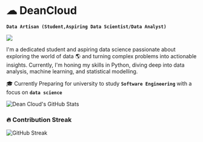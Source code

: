 # ☁ DeanCloud 

**`Data Artisan (Student,Aspiring Data Scientist/Data Analyst)`**

  <!-- Typing SVG by DenverCoder1 - https://github.com/DenverCoder1/readme-typing-svg -->
  <a href="https://github.com/DenverCoder1/readme-typing-svg">
    <img src="https://readme-typing-svg.demolab.com/?lines=Aspiring%20Data%20scientist;Data%20Artisan;Preparing%20for%20University&font=Fira%20Code&center=true&width=440&height=45&color=1f6feb&vCenter=true&pause=1000&size=22" />
  </a>
</p>
 
I'm a dedicated student and aspiring data science passionate about exploring the world of data 🌎 
and turning complex problems into actionable insights. Currently, I'm honing my skills in Python, 
diving deep into data analysis, machine learning, and statistical modelling.

🎓 Currently Preparing for university to study **`Software Engineering`** with a focus on **`data science`**




![Dean Cloud's GitHub Stats](https://github-readme-stats.vercel.app/api?username=Dean7-cloud&show_icons=true&theme=radical)

### 🔥 Contribution Streak

![GitHub Streak](https://streak-stats.demolab.com?user=Dean7-cloud&theme=radical)

